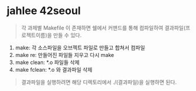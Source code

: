 # jahlee 42seoul 

> 각 과제별 Makefile 이 존재하면 쉘에서 커맨드를 통해 컴파일하여 결과파일(프로젝트이름)을 만들 수 있다.

1. make: 각 소스파일을 오브젝트 파일로 만들고 합쳐서 컴파일
2. make re: 만들어진 파일들 지우고 다시 make
3. make clean: *.o 파일들 삭제
4. make fclean: *.o 와 결과파일 삭제

>결과파일을 실행하려면 해당 디렉토리에서 ./(결과파일)을 실행하면 된다. 
